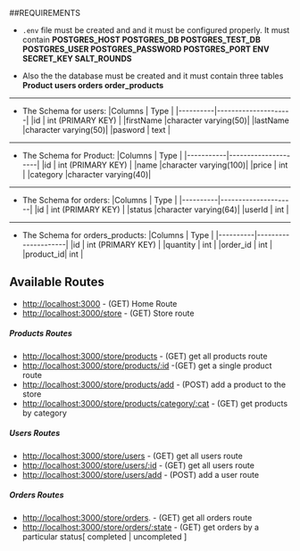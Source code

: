 ##REQUIREMENTS
 - <code>.env</code> file must be created and and it must be configured properly. 
    It must contain 
    <strong>POSTGRES_HOST
    POSTGRES_DB
    POSTGRES_TEST_DB
    POSTGRES_USER
    POSTGRES_PASSWORD
    POSTGRES_PORT
    ENV
    SECRET_KEY
    SALT_ROUNDS</strong>

- Also the the database must be created and it must contain three tables
  <strong>
    Product
    users
    orders
    order_products
  </strong>
---
- The Schema for users:
   |Columns    | Type               |
   |----------|---------------------|
   |id        |  int (PRIMARY KEY)  | 
   |firstName |character varying(50)|
   |lastName  |character varying(50)|
   |pasword   |     text            |

---
- The Schema for Product:
   |Columns    | Type                |
   |-----------|---------------------|
   |id         |  int (PRIMARY KEY)  | 
   |name       |character varying(100)|
   |price      |     int             |
   |category   |character varying(40)|


---
- The Schema for orders:
   |Columns    | Type  |
   |----------|---------------------|
   |id        |  int (PRIMARY KEY)  | 
   |status    |character varying(64)|
   |userId    |     int             |

---
- The Schema for orders_products:
   |Columns    | Type  |
   |----------|---------------------|
   |id        |  int (PRIMARY KEY)  | 
   |quantity  |     int             |
   |order_id  |     int             |
   |product_id|     int             |

## Available Routes
- <a href="http://localhost:3000">http://localhost:3000</a> - (GET) Home Route
- <a href="http://localhost:3000/store">http://localhost:3000/store</a> - (GET) Store route
##### Products Routes
- <a href="http://localhost:3000/store/products">http://localhost:3000/store/products</a> - (GET) get all products route
- <a href="http://localhost:3000/store/prouducts/:id">http://localhost:3000/store/products/:id</a> -(GET) get a single product route
- <a href="http://localhost:3000/store/products/add">http://localhost:3000/store/products/add</a> - (POST) add a product to the store
- <a href="http://localhost:3000/store/products/category/:cat">http://localhost:3000/store/products/category/:cat</a> - (GET) get products by category

##### Users Routes
- <a href="http://localhost:3000/store/users">http://localhost:3000/store/users</a> - (GET) get all users route
- <a href="http://localhost:3000/store/users/:id">http://localhost:3000/store/users/:id</a> - (GET) get all users route
- <a href="http://localhost:3000/store/users/add">http://localhost:3000/store/users/add</a> - (POST) add a user route
  


##### Orders Routes
- <a href="http://localhost:3000/store/orders">http://localhost:3000/store/orders</a>. - (GET) get all orders route
- <a href="http://localhost:3000/store/orders/:state">http://localhost:3000/store/orders/:state</a> - (GET) get orders by a particular status[ completed | uncompleted ]

